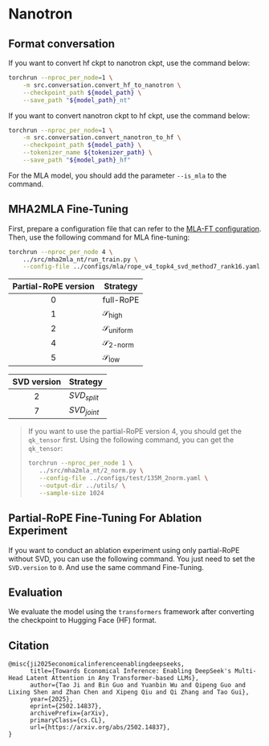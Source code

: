 # Nanotron

## Format conversation

If you want to convert hf ckpt to nanotron ckpt, use the command below:

```bash
torchrun --nproc_per_node=1 \
    -m src.conversation.convert_hf_to_nanotron \
    --checkpoint_path ${model_path} \
    --save_path "${model_path}_nt"
```

If you want to convert nanotron ckpt to hf ckpt, use the command below:

```bash
torchrun --nproc_per_node=1 \
    -m src.conversation.convert_nanotron_to_hf \
    --checkpoint_path ${model_path} \
    --tokenizer_name ${tokenizer_path} \
    --save_path "${model_path}_hf"
```

For the MLA model, you should add the parameter `--is_mla` to the command.

## MHA2MLA Fine-Tuning

First, prepare a configuration file that can refer to the [MLA-FT configuration](../../configs/mla/rope_v4_topk4_svd_method7_rank16.yaml). Then, use the following command for MLA fine-tuning:

```bash
torchrun --nproc_per_node 4 \
    ../src/mha2mla_nt/run_train.py \
    --config-file ../configs/mla/rope_v4_topk4_svd_method7_rank16.yaml
```

| Partial-RoPE version | Strategy |
| :----: | --- |
| 0    | full-RoPE  |
| 1    | $\mathcal{S}_{\text{high}}$ |
| 2    | $\mathcal{S}_{\text{uniform}}$ |
| 4    | $\mathcal{S}_{\text{2-norm}}$ |
| 5    | $\mathcal{S}_{\text{low}}$ |

| SVD version | Strategy |
| :----: | --- |
| 2 |  $SVD_{split}$ |
| 7 |  $SVD_{joint}$ |

> If you want to use the partial-RoPE version 4, you should get the `qk_tensor` first.
> Using the following command, you can get the `qk_tensor`:
> ```bash
>torchrun --nproc_per_node 1 \
>    ../src/mha2mla_nt/2_norm.py \
>    --config-file ../configs/test/135M_2norm.yaml \
>    --output-dir ../utils/ \
>    --sample-size 1024
> ```

## Partial-RoPE Fine-Tuning For Ablation Experiment

If you want to conduct an ablation experiment using only partial-RoPE without SVD, you can use the following command. You just need to set the `SVD.version` to `0`. And use the same command Fine-Tuning. 

## Evaluation

We evaluate the model using the `transformers` framework after converting the checkpoint to Hugging Face (HF) format.

## Citation
```
@misc{ji2025economicalinferenceenablingdeepseeks,
      title={Towards Economical Inference: Enabling DeepSeek's Multi-Head Latent Attention in Any Transformer-based LLMs}, 
      author={Tao Ji and Bin Guo and Yuanbin Wu and Qipeng Guo and Lixing Shen and Zhan Chen and Xipeng Qiu and Qi Zhang and Tao Gui},
      year={2025},
      eprint={2502.14837},
      archivePrefix={arXiv},
      primaryClass={cs.CL},
      url={https://arxiv.org/abs/2502.14837}, 
}
```
